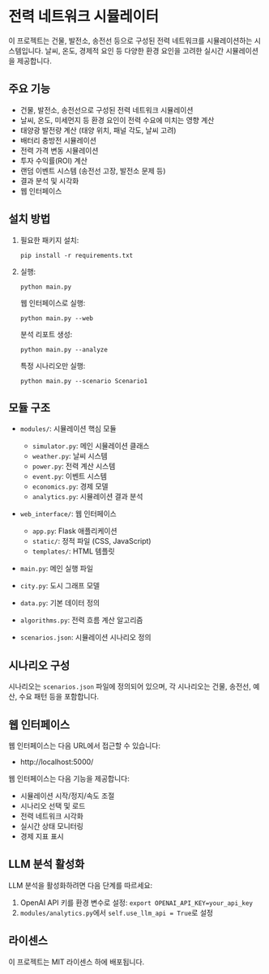 # 전력 네트워크 시뮬레이터

이 프로젝트는 건물, 발전소, 송전선 등으로 구성된 전력 네트워크를 시뮬레이션하는 시스템입니다. 날씨, 온도, 경제적 요인 등 다양한 환경 요인을 고려한 실시간 시뮬레이션을 제공합니다.

## 주요 기능

- 건물, 발전소, 송전선으로 구성된 전력 네트워크 시뮬레이션
- 날씨, 온도, 미세먼지 등 환경 요인이 전력 수요에 미치는 영향 계산
- 태양광 발전량 계산 (태양 위치, 패널 각도, 날씨 고려)
- 배터리 충방전 시뮬레이션
- 전력 가격 변동 시뮬레이션
- 투자 수익률(ROI) 계산
- 랜덤 이벤트 시스템 (송전선 고장, 발전소 문제 등)
- 결과 분석 및 시각화
- 웹 인터페이스

## 설치 방법

1. 필요한 패키지 설치:
   ```
   pip install -r requirements.txt
   ```

2. 실행:
   ```
   python main.py
   ```

   웹 인터페이스로 실행:
   ```
   python main.py --web
   ```

   분석 리포트 생성:
   ```
   python main.py --analyze
   ```

   특정 시나리오만 실행:
   ```
   python main.py --scenario Scenario1
   ```

## 모듈 구조

- `modules/`: 시뮬레이션 핵심 모듈
  - `simulator.py`: 메인 시뮬레이션 클래스
  - `weather.py`: 날씨 시스템
  - `power.py`: 전력 계산 시스템
  - `event.py`: 이벤트 시스템
  - `economics.py`: 경제 모델
  - `analytics.py`: 시뮬레이션 결과 분석

- `web_interface/`: 웹 인터페이스
  - `app.py`: Flask 애플리케이션
  - `static/`: 정적 파일 (CSS, JavaScript)
  - `templates/`: HTML 템플릿

- `main.py`: 메인 실행 파일
- `city.py`: 도시 그래프 모델
- `data.py`: 기본 데이터 정의
- `algorithms.py`: 전력 흐름 계산 알고리즘
- `scenarios.json`: 시뮬레이션 시나리오 정의

## 시나리오 구성

시나리오는 `scenarios.json` 파일에 정의되어 있으며, 각 시나리오는 건물, 송전선, 예산, 수요 패턴 등을 포함합니다.

## 웹 인터페이스

웹 인터페이스는 다음 URL에서 접근할 수 있습니다:
- http://localhost:5000/

웹 인터페이스는 다음 기능을 제공합니다:
- 시뮬레이션 시작/정지/속도 조절
- 시나리오 선택 및 로드
- 전력 네트워크 시각화
- 실시간 상태 모니터링
- 경제 지표 표시

## LLM 분석 활성화

LLM 분석을 활성화하려면 다음 단계를 따르세요:
1. OpenAI API 키를 환경 변수로 설정: `export OPENAI_API_KEY=your_api_key`
2. `modules/analytics.py`에서 `self.use_llm_api = True`로 설정

## 라이센스

이 프로젝트는 MIT 라이센스 하에 배포됩니다. 